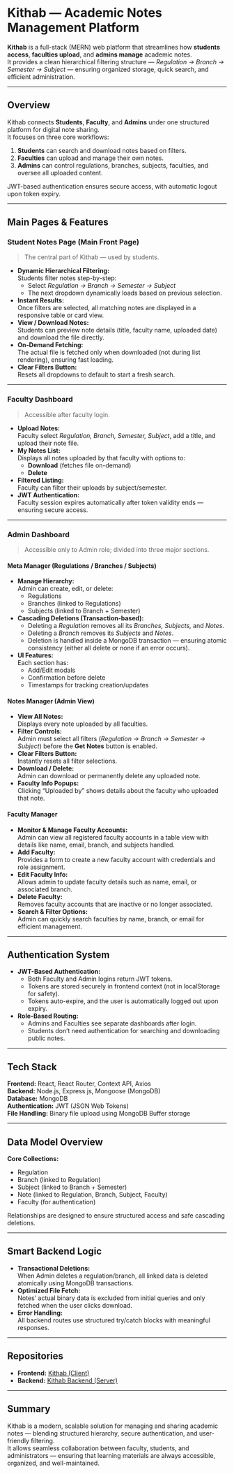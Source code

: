 # Kithab — Academic Notes Management Platform

**Kithab** is a full-stack (MERN) web platform that streamlines how **students access**, **faculties upload**, and **admins manage** academic notes.  
It provides a clean hierarchical filtering structure — _Regulation → Branch → Semester → Subject_ — ensuring organized storage, quick search, and efficient administration.

---

## Overview

Kithab connects **Students**, **Faculty**, and **Admins** under one structured platform for digital note sharing.  
It focuses on three core workflows:

1. **Students** can search and download notes based on filters.
2. **Faculties** can upload and manage their own notes.
3. **Admins** can control regulations, branches, subjects, faculties, and oversee all uploaded content.

JWT-based authentication ensures secure access, with automatic logout upon token expiry.

---

## Main Pages & Features

### Student Notes Page (Main Front Page)

> The central part of Kithab — used by students.

- **Dynamic Hierarchical Filtering:**  
  Students filter notes step-by-step:
  - Select _Regulation → Branch → Semester → Subject_
  - The next dropdown dynamically loads based on previous selection.
- **Instant Results:**  
  Once filters are selected, all matching notes are displayed in a responsive table or card view.
- **View / Download Notes:**  
  Students can preview note details (title, faculty name, uploaded date) and download the file directly.
- **On-Demand Fetching:**  
  The actual file is fetched only when downloaded (not during list rendering), ensuring fast loading.
- **Clear Filters Button:**  
  Resets all dropdowns to default to start a fresh search.

---

### Faculty Dashboard

> Accessible after faculty login.

- **Upload Notes:**  
  Faculty select _Regulation, Branch, Semester, Subject_, add a title, and upload their note file.
- **My Notes List:**  
  Displays all notes uploaded by that faculty with options to:
  - **Download** (fetches file on-demand)
  - **Delete**
- **Filtered Listing:**  
  Faculty can filter their uploads by subject/semester.
- **JWT Authentication:**  
  Faculty session expires automatically after token validity ends — ensuring secure access.

---

### Admin Dashboard

> Accessible only to Admin role; divided into three major sections.

#### Meta Manager (Regulations / Branches / Subjects)

- **Manage Hierarchy:**  
  Admin can create, edit, or delete:
  - Regulations
  - Branches (linked to Regulations)
  - Subjects (linked to Branch + Semester)
- **Cascading Deletions (Transaction-based):**
  - Deleting a _Regulation_ removes all its _Branches, Subjects,_ and _Notes_.
  - Deleting a _Branch_ removes its _Subjects_ and _Notes_.
  - Deletion is handled inside a MongoDB transaction — ensuring atomic consistency (either all delete or none if an error occurs).
- **UI Features:**  
  Each section has:
  - Add/Edit modals
  - Confirmation before delete
  - Timestamps for tracking creation/updates

#### Notes Manager (Admin View)

- **View All Notes:**  
  Displays every note uploaded by all faculties.
- **Filter Controls:**  
  Admin must select all filters (_Regulation → Branch → Semester → Subject_) before the **Get Notes** button is enabled.
- **Clear Filters Button:**  
  Instantly resets all filter selections.
- **Download / Delete:**  
  Admin can download or permanently delete any uploaded note.
- **Faculty Info Popups:**  
  Clicking “Uploaded by” shows details about the faculty who uploaded that note.

#### Faculty Manager

- **Monitor & Manage Faculty Accounts:**  
  Admin can view all registered faculty accounts in a table view with details like name, email, branch, and subjects handled.
- **Add Faculty:**  
  Provides a form to create a new faculty account with credentials and role assignment.
- **Edit Faculty Info:**  
  Allows admin to update faculty details such as name, email, or associated branch.
- **Delete Faculty:**  
  Removes faculty accounts that are inactive or no longer associated.
- **Search & Filter Options:**  
  Admin can quickly search faculties by name, branch, or email for efficient management.

---

## Authentication System

- **JWT-Based Authentication:**
  - Both Faculty and Admin logins return JWT tokens.
  - Tokens are stored securely in frontend context (not in localStorage for safety).
  - Tokens auto-expire, and the user is automatically logged out upon expiry.
- **Role-Based Routing:**
  - Admins and Faculties see separate dashboards after login.
  - Students don’t need authentication for searching and downloading public notes.

---

## Tech Stack

**Frontend:** React, React Router, Context API, Axios  
**Backend:** Node.js, Express.js, Mongoose (MongoDB)  
**Database:** MongoDB  
**Authentication:** JWT (JSON Web Tokens)  
**File Handling:** Binary file upload using MongoDB Buffer storage

---

## Data Model Overview

**Core Collections:**

- Regulation
- Branch (linked to Regulation)
- Subject (linked to Branch + Semester)
- Note (linked to Regulation, Branch, Subject, Faculty)
- Faculty (for authentication)

Relationships are designed to ensure structured access and safe cascading deletions.

---

## Smart Backend Logic

- **Transactional Deletions:**  
  When Admin deletes a regulation/branch, all linked data is deleted atomically using MongoDB transactions.
- **Optimized File Fetch:**  
  Notes’ actual binary data is excluded from initial queries and only fetched when the user clicks download.
- **Error Handling:**  
  All backend routes use structured try/catch blocks with meaningful responses.

---

## Repositories

- **Frontend:** [Kithab (Client)](https://github.com/ArunAllanki/Kithab)
- **Backend:** [Kithab Backend (Server)](https://github.com/ArunAllanki/KithabBackend)

---

## Summary

Kithab is a modern, scalable solution for managing and sharing academic notes — blending structured hierarchy, secure authentication, and user-friendly filtering.  
It allows seamless collaboration between faculty, students, and administrators — ensuring that learning materials are always accessible, organized, and well-maintained.
